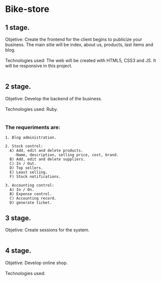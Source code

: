 # Bike-store

<h2>1 stage.</h2>
  Objetive:
    Create the frontend for the client begins to publicize your business.
    The main sitie will be index, about us, products, last items and  blog. <br><br>
  Technologies used:
    The web will be created with HTML5, CSS3 and JS. It will be responsive in this  project.<br><br>
  
<h2>2 stage.</h2>
 Objetive:
    Develop the backend of the business.<br><br>
 Technologies used:
    Ruby.<br><br>
    
  <h3>The  requeriments are:</h3>
    
    1. Blog administration.
    
    2. Stock control:
      A) Add, edit and delete products.
        -Name, description, selling price, cost, brand. 
      B) Add, edit and delete suppliers.
      C) In / Out.
      D) Top sellers.
      E) Least selling.
      F) Stock notifications.
      
    3. Accounting control:
      A) In / On.
      B) Expense control.
      C) Accounting record.
      D) generate ticket.
      
<h2>3 stage.</h2>
 Objetive:
    Create sessions for the system.<br><br>
    
<h2>4 stage.</h2>
  Objetive:
    Develop online shop. <br><br>
  Technologies used:
